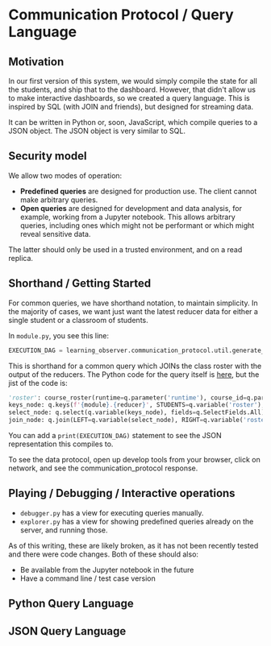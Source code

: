 # Communication Protocol / Query Language

## Motivation

In our first version of this system, we would simply compile the state for all the students, and ship that to the dashboard. However, that didn't allow us to make interactive dashboards, so we created a query language. This is inspired by SQL (with JOIN and friends), but designed for streaming data.

It can be written in Python or, soon, JavaScript, which compile queries to a JSON object. The JSON object is very similar to SQL.

## Security model

We allow two modes of operation:

- **Predefined queries** are designed for production use. The client cannot make arbitrary queries.
- **Open queries** are designed for development and data analysis, for example, working from a Jupyter notebook. This allows arbitrary queries, including ones which might not be performant or which might reveal sensitive data.

The latter should only be used in a trusted environment, and on a read replica.

## Shorthand / Getting Started

For common queries, we have shorthand notation, to maintain simplicity. In the majority of cases, we want just want the latest reducer data for either a single student or a classroom of students.

In `module.py`, you see this line:

```python
EXECUTION_DAG = learning_observer.communication_protocol.util.generate_base_dag_for_student_reducer('student_event_counter', 'my_event_module')
```

This is shorthand for a common query which JOINs the class roster with the output of the reducers. The Python code for the query itself is [here](https://github.com/ETS-Next-Gen/writing_observer/blob/berickson/workshop/learning_observer/learning_observer/communication_protocol/util.py#L58), but the jist of the code is:

```python
'roster': course_roster(runtime=q.parameter('runtime'), course_id=q.parameter("course_id", required=True)),
keys_node: q.keys(f'{module}.{reducer}', STUDENTS=q.variable('roster'), STUDENTS_path='user_id'),
select_node: q.select(q.variable(keys_node), fields=q.SelectFields.All),
join_node: q.join(LEFT=q.variable(select_node), RIGHT=q.variable('roster'), LEFT_ON='provenance.provenance.value.user_id', RIGHT_ON='user_id')
```

You can add a `print(EXECUTION_DAG)` statement to see the JSON representation this compiles to.

To see the data protocol, open up develop tools from your browser, click on network, and see the communication_protocol response.

## Playing / Debugging / Interactive operations

* `debugger.py` has a view for executing queries manually.
* `explorer.py` has a view for showing predefined queries already on the server, and running those.

As of this writing, these are likely broken, as it has not been recently tested and there were code changes. Both of these should also:
* Be available from the Jupyter notebook in the future
* Have a command line / test case version

## Python Query Language



## JSON Query Language


